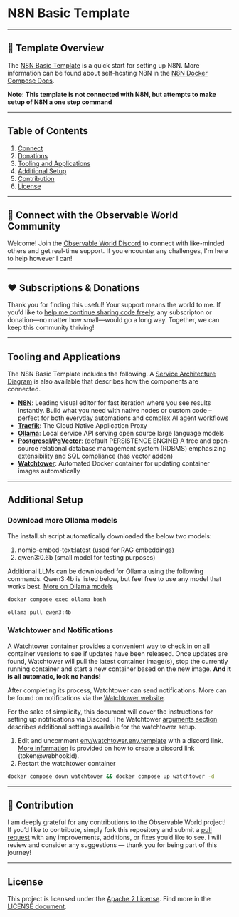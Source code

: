# N8N Basic Template


---

## 👷 Template Overview

The [N8N Basic Template](https://github.com/iamobservable/starter-templates/tree/main/51524bbb-e387-48a2-91b1-6b8be1d09d3f) is a quick start for setting up N8N. More information can be found 
about self-hosting N8N in the [N8N Docker Compose Docs](https://docs.n8n.io/hosting/installation/server-setups/docker-compose/).

**Note: This template is not connected with N8N, but attempts to make setup of N8N a one step command**


---

## Table of Contents
1. [Connect](#-connect-with-the-observable-world-community)
2. [Donations](#service-examples)
3. [Tooling and Applications](#tooling-and-applications)
5. [Additional Setup](#additional-setup)
7. [Contribution](#contribution)
8. [License](#license)

---


## 📢 Connect with the Observable World Community

Welcome! Join the [Observable World Discord](https://discord.gg/xD89WPmgut) to connect with like-minded 
others and get real-time support. If you encounter any challenges, I'm here to help however I can!

---


## ❤️ Subscriptions & Donations

Thank you for finding this useful! Your support means the world to me. If you’d like to [help me 
continue sharing code freely](https://github.com/sponsors/iamobservable), any subscripton or donation—no matter 
how small—would go a long way. Together, we can keep this community thriving!

---


## Tooling and Applications

The N8N Basic Template includes the following. A [Service Architecture Diagram](https://github.com/iamobservable/starter-templates/blob/main/51524bbb-e387-48a2-91b1-6b8be1d09d3f/docs/service-architecture-diagram.md) is also available that describes how the components are connected.

- **[N8N](https://docs.n8n.io/)**: Leading visual editor for fast iteration where you see results instantly. Build what you need with native nodes or custom code – perfect for both everyday automations and complex AI agent workflows
- **[Traefik](https://traefik.io/)**: The Cloud Native Application Proxy
- **[Ollama](https://ollama.com/)**: Local service API serving open source large language models
- **[Postgresql](https://www.postgresql.org/)/[PgVector](https://github.com/pgvector/pgvector)**: (default PERSISTENCE ENGINE) A free and open-source relational database management system (RDBMS) emphasizing extensibility and SQL compliance (has vector addon)
- **[Watchtower](https://github.com/containrrr/watchtower)**: Automated Docker container for updating container images automatically

---


## Additional Setup

### Download more Ollama models

The install.sh script automatically downloaded the below two models:

1. nomic-embed-text:latest (used for RAG embeddings)
2. qwen3:0.6b (small model for testing purposes)

Additional LLMs can be downloaded for Ollama using the following commands. Qwen3:4b is listed below, but feel free to use any model that works best. [More on Ollama models](https://ollama.com/search)

```sh
docker compose exec ollama bash

ollama pull qwen3:4b
```


### Watchtower and Notifications

A Watchtower container provides a convenient way to check in on all container
versions to see if updates have been released. Once updates are found, Watchtower 
will pull the latest container image(s), stop the currently running container and 
start a new container based on the new image. **And it is all automatic, look no hands!**

After completing its process, 
Watchtower can send notifications. More can be found on notifications via 
the [Watchtower website](https://containrrr.dev/watchtower/notifications/).

For the sake of simplicity, this document will cover the instructions for setting 
up notifications via Discord. The Watchtower [arguments section](https://containrrr.dev/watchtower/arguments/) describes 
additional settings available for the watchtower setup.

1. Edit and uncomment [env/watchtower.env.template](https://github.com/iamobservable/starter-templates/blob/main/51524bbb-e387-48a2-91b1-6b8be1d09d3f/env/watchtower.env.template#L2) with a discord link. [More information](https://containrrr.dev/shoutrrr/v0.8/services/discord/) is provided on how to create a discord link (token@webhookid).
2. Restart the watchtower container

```bash
docker compose down watchtower && docker compose up watchtower -d
```

---


## 💪 Contribution

I am deeply grateful for any contributions to the Observable World project! If you’d like to contribute, 
simply fork this repository and submit a [pull request](https://github.com/iamobservable/starter-templates/pulls) with any improvements, additions, or fixes you’d 
like to see. I will review and consider any suggestions — thank you for being part of this journey!

---


## License

This project is licensed under the [Apache 2 License](https://github.com/iamobservable/starter-templates?tab=Apache-2.0-1-ov-file#readme). Find more in the [LICENSE document](https://raw.githubusercontent.com/iamobservable/starter-templates/refs/heads/main/LICENSE).

